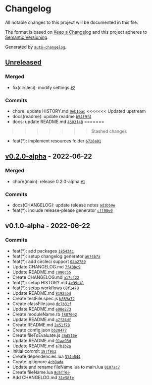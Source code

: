 # Changelog

All notable changes to this project will be documented in this file.

The format is based on [Keep a Changelog](https://keepachangelog.com/en/1.0.0/)
and this project adheres to [Semantic Versioning](https://semver.org/spec/v2.0.0.html).

Generated by [`auto-changelog`](https://github.com/CookPete/auto-changelog).

## [Unreleased](https://github.com/DorielRivalet/project-template/compare/v0.2.0-alpha...HEAD)

### Merged

- fix(circleci): modify settings [`#2`](https://github.com/DorielRivalet/project-template/pull/2)

### Commits

- chore: update HISTORY.md [`9eb1bac`](https://github.com/DorielRivalet/project-template/commit/9eb1bac8d1256dcf98bca2b276bf967f65d6a794)
<<<<<<< Updated upstream
- docs(readme): update readme [`b54f9f4`](https://github.com/DorielRivalet/project-template/commit/b54f9f4c7cc5e6cd67782aaf2e2abee64c042da8)
- docs: update README.md [`4503f48`](https://github.com/DorielRivalet/project-template/commit/4503f4861f65937303bbc2177568c33442e63b6b)
=======
>>>>>>> Stashed changes
- feat(*): implement resources folder [`6726a01`](https://github.com/DorielRivalet/project-template/commit/6726a012cc46a00f1bb117c34705735ae24afedd)

## [v0.2.0-alpha](https://github.com/DorielRivalet/project-template/compare/v0.1.0-alpha...v0.2.0-alpha) - 2022-06-22

### Merged

- chore(main): release 0.2.0-alpha [`#1`](https://github.com/DorielRivalet/project-template/pull/1)

### Commits

- docs(CHANGELOG): update release notes [`ad3bb9e`](https://github.com/DorielRivalet/project-template/commit/ad3bb9ef0fbcee10d3e9544e3ddfed0817b54885)
- feat(*): include release-please generator [`cff08e0`](https://github.com/DorielRivalet/project-template/commit/cff08e09ba9f1abe533c1d6544c288670f8c2f57)

## v0.1.0-alpha - 2022-06-22

### Commits

- feat(*): add packages [`185434c`](https://github.com/DorielRivalet/project-template/commit/185434cf16cfd9c7da9a72d2e44e2d6bdc093d1c)
- feat(*): setup changelog generator [`a674b7a`](https://github.com/DorielRivalet/project-template/commit/a674b7a27b45ad8664750ef1d21a240abf917170)
- feat(*): add circleci support [`04b2789`](https://github.com/DorielRivalet/project-template/commit/04b278907cce37c8564e78342e2998b9a8a03546)
- Update CHANGELOG.md [`7f40bc9`](https://github.com/DorielRivalet/project-template/commit/7f40bc9a8a93598297b9e0ecfc390be22f5131cd)
- Update README.md [`c880c55`](https://github.com/DorielRivalet/project-template/commit/c880c55a54ba27bf9bd03860def9c840d102057b)
- Create CHANGELOG.md [`a17c422`](https://github.com/DorielRivalet/project-template/commit/a17c42266898e99c94e1bc420f3ec21a4c76a232)
- feat(*): setup HISTORY.md [`4e39d41`](https://github.com/DorielRivalet/project-template/commit/4e39d4114ea206f0b5e76383ab1a0551aac190a6)
- feat(*): setup workflows [`08f1478`](https://github.com/DorielRivalet/project-template/commit/08f147859bb38d3f6eac44d37d8233dc03f37854)
- Update README.md [`8192abd`](https://github.com/DorielRivalet/project-template/commit/8192abd8b0a81ff164242a22ff029463e93fd895)
- Create testFile.spec.js [`b869a72`](https://github.com/DorielRivalet/project-template/commit/b869a72dac7eb4d90b61e8759bc2a3ab80818b41)
- Create classFile.java [`dc7b31f`](https://github.com/DorielRivalet/project-template/commit/dc7b31fb6c54d4cd55507a9bc51f51afee1355dd)
- Update README.md [`e08e273`](https://github.com/DorielRivalet/project-template/commit/e08e2734221b4679dc9a7e977587326d0760794a)
- Create moduleName.rb [`f8870e2`](https://github.com/DorielRivalet/project-template/commit/f8870e2530e12f837eacd651bb60465e91991178)
- Update README.md [`a7f24df`](https://github.com/DorielRivalet/project-template/commit/a7f24df167af5cea1abc90be4b1b0d67a66b2bf3)
- Create README.md [`2e51f78`](https://github.com/DorielRivalet/project-template/commit/2e51f78ba56eef227857083d0bcbad1d9ad6f14c)
- Create config.json [`bb20477`](https://github.com/DorielRivalet/project-template/commit/bb204770dde2acc413211aeb1c87986fa0032a2b)
- Create fileToEvaluate.js [`36d516e`](https://github.com/DorielRivalet/project-template/commit/36d516ec23fbb6cd2232b6dba52ea9c1e4c0a648)
- Update README.md [`91aa93d`](https://github.com/DorielRivalet/project-template/commit/91aa93d718440b49c73862cfbd2cbc2e8bef94dd)
- Update README.md [`a7b1b2a`](https://github.com/DorielRivalet/project-template/commit/a7b1b2ac17abe9333c28cab01eec61704dd3aca3)
- Initial commit [`187f9b2`](https://github.com/DorielRivalet/project-template/commit/187f9b2ef050b36b136e4a9ef694f261b0514646)
- Create dependencies.lua [`314b844`](https://github.com/DorielRivalet/project-template/commit/314b844b8e700f692fae71c7910f250dda09a6b4)
- Create .gitignore [`4cb8ada`](https://github.com/DorielRivalet/project-template/commit/4cb8adae94e57c26f9ef46aed5b98e5823e03868)
- Update and rename fileName.lua to main.lua [`0187ac7`](https://github.com/DorielRivalet/project-template/commit/0187ac75537128c4a6faa6b8d6a575981cd03678)
- Create fileName.lua [`8d5ff6e`](https://github.com/DorielRivalet/project-template/commit/8d5ff6edcc54da0425270107229d11107b2152e4)
- Add CHANGELOG.md [`31e58fe`](https://github.com/DorielRivalet/project-template/commit/31e58fe51a18818386b65fccdeb114e257e76466)

<!-- auto-changelog-above -->

